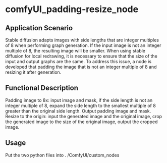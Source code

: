 # comfyUI_padding-resize_node

## Application Scenario

Stable diffusion adapts images with side lengths that are integer multiples of 8 when performing graph generation. If the input image is not an integer multiple of 8, the resulting image will be smaller. When using stable diffusion for local redrawing, it is necessary to ensure that the size of the input and output graphs are the same. To address this issue, a node is developed that padding the image that is not an integer multiple of 8 and resizing it after generation.

## Functional Description

 Padding image to 8x: input image and mask, if the side length is not an integer multiple of 8, expand the side length to the smallest multiple of 8 greater than the original side length. Output padding image and mask.
 Resize to the origin: input the generated image and the original image, crop the generated image to the size of the original image, output the cropped image.

 ## Usage
 Put the two python files into . /ComfyUI/custom_nodes
